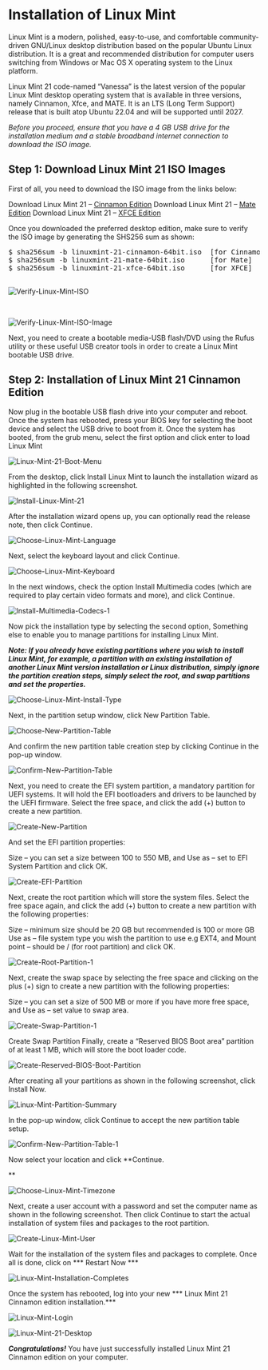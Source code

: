 # Installation of Linux Mint
Linux Mint is a modern, polished, easy-to-use, and comfortable community-driven GNU/Linux desktop distribution based on the popular Ubuntu Linux distribution. It is a great and recommended distribution for computer users switching from Windows or Mac OS X operating system to the Linux platform.

Linux Mint 21 code-named “Vanessa” is the latest version of the popular Linux Mint desktop operating system that is available in three versions, namely Cinnamon, Xfce, and MATE. It is an LTS (Long Term Support) release that is built atop Ubuntu 22.04 and will be supported until 2027.

*Before you proceed, ensure that you have a 4 GB USB drive for the installation medium and a stable broadband internet connection to download the ISO image.*

## Step 1: Download Linux Mint 21 ISO Images

First of all, you need to download the ISO image from the links below:

Download Linux Mint 21 – [Cinnamon Edition](https://linuxmint.com/edition.php?id=299)
Download Linux Mint 21 – [Mate Edition](https://linuxmint.com/edition.php?id=300)
Download Linux Mint 21 – [XFCE Edition](https://linuxmint.com/edition.php?id=301)


Once you downloaded the preferred desktop edition, make sure to verify the ISO image by generating the SHS256 sum as shown:
<pre>
$ sha256sum -b linuxmint-21-cinnamon-64bit.iso  [for Cinnamon]
$ sha256sum -b linuxmint-21-mate-64bit.iso      [for Mate]
$ sha256sum -b linuxmint-21-xfce-64bit.iso      [for XFCE]

</pre>

![Verify-Linux-Mint-ISO](https://user-images.githubusercontent.com/93483932/194723116-825fbc17-ad02-4d87-8bde-0df9636a4df5.png)

<br>

![Verify-Linux-Mint-ISO-Image](https://user-images.githubusercontent.com/93483932/194723134-db2e4b94-4a29-4dfb-9355-53bcea69f12a.png)

Next, you need to create a bootable media-USB flash/DVD using the Rufus utility or these useful USB creator tools in order to create a Linux Mint bootable USB drive.

## Step 2: Installation of Linux Mint 21 Cinnamon Edition

Now plug in the bootable USB flash drive into your computer and reboot. Once the system has rebooted, press your BIOS key for selecting the boot device and select the USB drive to boot from it. Once the system has booted, from the grub menu, select the first option and click enter to load Linux Mint

![Linux-Mint-21-Boot-Menu](https://user-images.githubusercontent.com/93483932/194723200-3224f950-73ce-4004-bbf0-b3e6784194d9.png)

From the desktop, click Install Linux Mint to launch the installation wizard as highlighted in the following screenshot.

![Install-Linux-Mint-21](https://user-images.githubusercontent.com/93483932/194723218-40a949e8-ad1b-4708-82e2-b4f5e53f9b06.jpg)

After the installation wizard opens up, you can optionally read the release note, then click Continue.

![Choose-Linux-Mint-Language](https://user-images.githubusercontent.com/93483932/194723229-1429ddaf-2115-46c2-96bc-97d1f908736f.png)

Next, select the keyboard layout and click Continue.

![Choose-Linux-Mint-Keyboard](https://user-images.githubusercontent.com/93483932/194723247-29571fa5-5c71-4698-9875-25c347a49d3e.png)

In the next windows, check the option Install Multimedia codes (which are required to play certain video formats and more), and click Continue.

![Install-Multimedia-Codecs-1](https://user-images.githubusercontent.com/93483932/194723260-e112bdf5-819d-4d05-ac21-65ac1dbabbb8.png)

Now pick the installation type by selecting the second option, Something else to enable you to manage partitions for installing Linux Mint.

***Note: If you already have existing partitions where you wish to install Linux Mint, for example, a partition with an existing installation of another Linux Mint version installation or Linux distribution, simply ignore the partition creation steps, simply select the root, and swap partitions and set the properties.***

 ![Choose-Linux-Mint-Install-Type](https://user-images.githubusercontent.com/93483932/194723300-ca7786cc-a493-47b5-a64b-7699ad84ace4.png)

 Next, in the partition setup window, click New Partition Table.

 ![Choose-New-Partition-Table](https://user-images.githubusercontent.com/93483932/194723311-8085ce0c-7bed-41e1-95d5-196b5d8d2861.png)

 And confirm the new partition table creation step by clicking Continue in the pop-up window.


![Confirm-New-Partition-Table](https://user-images.githubusercontent.com/93483932/194723321-087a109c-72ab-4deb-9303-d848de54d383.png)

Next, you need to create the EFI system partition, a mandatory partition for UEFI systems. It will hold the EFI bootloaders and drivers to be launched by the UEFI firmware. Select the free space, and click the add (+) button to create a new partition.

![Create-New-Partition](https://user-images.githubusercontent.com/93483932/194723329-9c94f19f-fd80-4d6f-83f9-8136690c7f7a.png)

And set the EFI partition properties:

Size – you can set a size between 100 to 550 MB, and
Use as – set to EFI System Partition and click OK.

![Create-EFI-Partition](https://user-images.githubusercontent.com/93483932/194723342-44cd89bd-c70f-4379-883c-c895e92c6acf.png)


Next, create the root partition which will store the system files. Select the free space again, and click the add (+) button to create a new partition with the following properties:

Size – minimum size should be 20 GB but recommended is 100 or more GB
Use as – file system type you wish the partition to use e.g EXT4, and
Mount point – should be / (for root partition) and click OK.

![Create-Root-Partition-1](https://user-images.githubusercontent.com/93483932/194723355-67842f49-b6d1-4ca3-8031-965851ecd34f.png)


Next, create the swap space by selecting the free space and clicking on the plus (+) sign to create a new partition with the following properties:

Size – you can set a size of 500 MB or more if you have more free space, and
Use as – set value to swap area.

![Create-Swap-Partition-1](https://user-images.githubusercontent.com/93483932/194723361-f4ffdfee-2a03-4349-81dd-9ac049a12f38.png)

Create Swap Partition
Finally, create a “Reserved BIOS Boot area” partition of at least 1 MB, which will store the boot loader code.

 
![Create-Reserved-BIOS-Boot-Partition](https://user-images.githubusercontent.com/93483932/194723377-bc7ed65a-aa97-49b5-949d-1bb4a69d4c26.png)

After creating all your partitions as shown in the following screenshot, click Install Now.

![Linux-Mint-Partition-Summary](https://user-images.githubusercontent.com/93483932/194723388-461698a0-f8cd-4cd8-8d60-e907e41e315d.png)

In the pop-up window, click Continue to accept the new partition table setup.

![Confirm-New-Partition-Table-1](https://user-images.githubusercontent.com/93483932/194723410-99843613-354e-4cc9-9712-334074ac5331.png)


Now select your location and click **Continue.

**

![Choose-Linux-Mint-Timezone](https://user-images.githubusercontent.com/93483932/194723438-3f98e2f7-8b0b-457f-91fa-3e359a7ae9d2.png)

Next, create a user account with a password and set the computer name as shown in the following screenshot. Then click Continue to start the actual installation of system files and packages to the root partition.

![Create-Linux-Mint-User](https://user-images.githubusercontent.com/93483932/194723451-2e8dbd93-9746-4259-b32e-2384fc38beb0.png)

Wait for the installation of the system files and packages to complete. Once all is done, click on *** Restart Now ***

![Linux-Mint-Installation-Completes](https://user-images.githubusercontent.com/93483932/194723462-09bb072e-00a8-4bac-8c9e-1084546e5ede.png)

Once the system has rebooted, log into your new *** Linux Mint 21 Cinnamon edition installation.***

![Linux-Mint-Login](https://user-images.githubusercontent.com/93483932/194723516-20dd1cf2-f824-484f-b271-ee1ed0b43326.jpg)

![Linux-Mint-21-Desktop](https://user-images.githubusercontent.com/93483932/194723517-8d16fa45-5adc-4795-abef-9733e6b95d06.png)


***Congratulations!*** You have just successfully installed Linux Mint 21 Cinnamon edition on your computer. 
